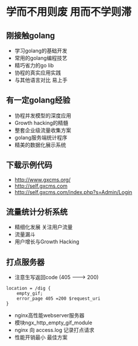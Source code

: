 # 学而不用则废 用而不学则滞

## 刚接触golang
* 学习golang的基础开发
* 常用的golang编程技艺
* 精巧省力的go lib
* 协程的真实应用实践
* 与其他语言对比 易上手

## 有一定golang经验
* 协程并发模型的深度应用
* Growth hacking的精髓
* 整套企业级流量收集方案
* golang服务端统计程序
* 精美的数据化展示系统

## 下载示例代码
* http://www.gxcms.org/
* http://self.gxcms.com 
* http://self.gxcms.com/index.php?s=Admin/Login

## 流量统计分析系统
* 精细化发展 关注用户流量
* 流量漏斗
* 用户增长与Growth Hacking

## 打点服务器
* 注意生写返回code (405 ---> 200)
```
location = /dig {
    empty_gif;
    error_page 405 =200 $request_uri
}
```
* nginx高性能webserver服务器
* 模块ngx_http_empty_gif_module
* nginx 向 access.log 记录打点请求
* 性能开销最小 最佳方案